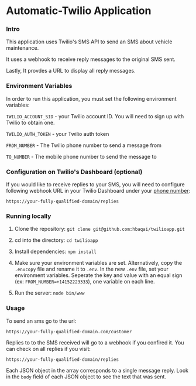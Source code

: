 # Automatic-Twilio Application

### Intro

This application uses Twilio's SMS API to send an SMS about vehicle maintenance.

It uses a webhook to receive reply messages to the original SMS sent.

Lastly, It provdes a URL to display all reply messages.

### Environment Variables

In order to run this application, you must set the following environment variables:

`TWILIO_ACCOUNT_SID` - your Twilio account ID. You will need to sign up with Twilio to obtain one.

`TWILIO_AUTH_TOKEN` - your Twilio auth token

`FROM_NUMBER` - The Twilio phone number to send a message from

`TO_NUMBER` - The mobile phone number to send the message to

### Configuration on Twilio's Dashboard (optional)

If you would like to receive replies to your SMS, you will need to configure following webhook URL in your Twilio Dashboard under your [phone number](https://www.twilio.com/console/phone-numbers/incoming):

`https://your-fully-qualified-domain/replies`

### Running locally

1. Clone the repository: `git clone git@github.com:hbaqai/twilioapp.git`

2. cd into the directory: `cd twilioapp`

3. Install dependencies: `npm install`

4. Make sure your environment variables are set. Alternatively, copy the `.envcopy` file and rename it to `.env`. In the new `.env` file, set your environment variables. Seperate the key and value with an equal sign (ex: `FROM_NUMBER=+14152223333`), one variable on each line.

5. Run the server: `node bin/www`

### Usage

To send an sms go to the url:

`https://your-fully-qualified-domain.com/customer`

Replies to to the SMS received will go to a webhook if you confired it. You can check on all replies if you visit:

`https://your-fully-qualified-domain/replies`

Each JSON object in the array corresponds to a single message reply. Look in the `body` field of each JSON object to see the text that was sent.
